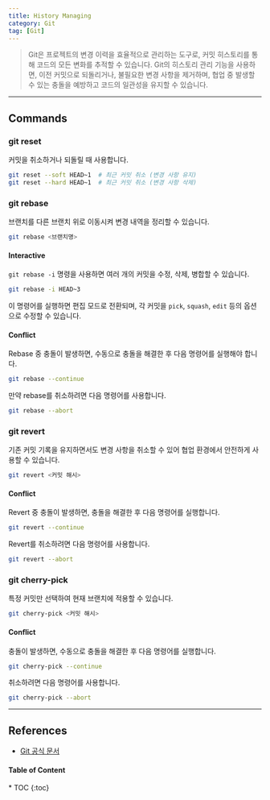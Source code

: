 ```yaml
---
title: History Managing
category: Git
tag: [Git]
---
```


> Git은 프로젝트의 변경 이력을 효율적으로 관리하는 도구로, 커밋 히스토리를 통해 코드의 모든 변화를 추적할 수 있습니다. Git의 히스토리 관리 기능을 사용하면, 이전 커밋으로 되돌리거나, 불필요한 변경 사항을 제거하며, 협업 중 발생할 수 있는 충돌을 예방하고 코드의 일관성을 유지할 수 있습니다.

---

## Commands

### git reset
커밋을 취소하거나 되돌릴 때 사용합니다.
```bash
git reset --soft HEAD~1  # 최근 커밋 취소 (변경 사항 유지)
git reset --hard HEAD~1  # 최근 커밋 취소 (변경 사항 삭제)
```

### git rebase
브랜치를 다른 브랜치 위로 이동시켜 변경 내역을 정리할 수 있습니다.
```bash
git rebase <브랜치명>
```

#### Interactive
`git rebase -i` 명령을 사용하면 여러 개의 커밋을 수정, 삭제, 병합할 수 있습니다.
```bash
git rebase -i HEAD~3
```
이 명령어를 실행하면 편집 모드로 전환되며, 각 커밋을 `pick`, `squash`, `edit` 등의 옵션으로 수정할 수 있습니다.

#### Conflict
Rebase 중 충돌이 발생하면, 수동으로 충돌을 해결한 후 다음 명령어를 실행해야 합니다.
```bash
git rebase --continue
```
만약 rebase를 취소하려면 다음 명령어를 사용합니다.
```bash
git rebase --abort
```

### git revert
기존 커밋 기록을 유지하면서도 변경 사항을 취소할 수 있어 협업 환경에서 안전하게 사용할 수 있습니다.
```bash
git revert <커밋 해시>
```

#### Conflict
Revert 중 충돌이 발생하면, 충돌을 해결한 후 다음 명령어를 실행합니다.
```bash
git revert --continue
```
Revert를 취소하려면 다음 명령어를 사용합니다.

```bash
git revert --abort
```

### git cherry-pick
특정 커밋만 선택하여 현재 브랜치에 적용할 수 있습니다.
```bash
git cherry-pick <커밋 해시>
```

#### Conflict
충돌이 발생하면, 수동으로 충돌을 해결한 후 다음 명령어를 실행합니다.
```bash
git cherry-pick --continue
```
취소하려면 다음 명령어를 사용합니다.
```bash
git cherry-pick --abort
```

---

## References
- [Git 공식 문서](https://git-scm.com/doc/)

<nav class="post-toc" markdown="1">
  <h4>Table of Content</h4>
* TOC
{:toc}
</nav>